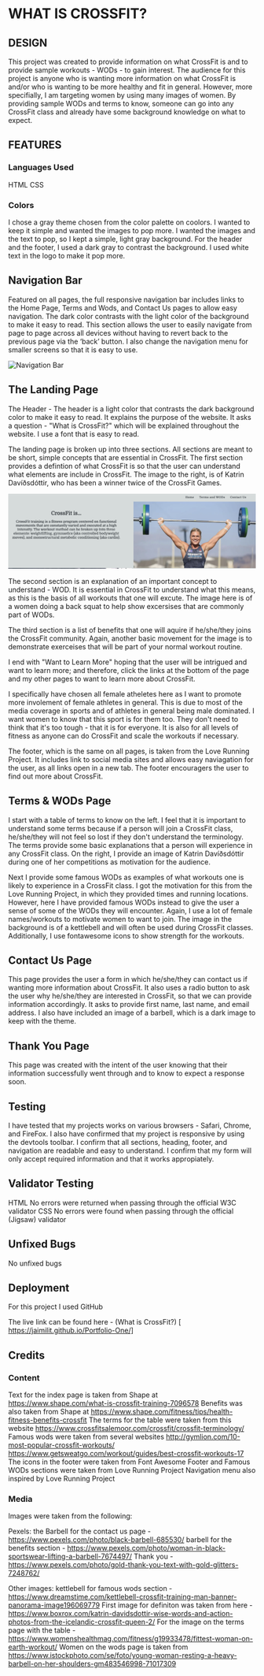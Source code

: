 # WHAT IS CROSSFIT?

## DESIGN

This project was created to provide information on what CrossFit is and to provide sample workouts - WODs - to gain interest. The audience for this project is anyone who is wanting more information on what CrossFit is and/or who is wanting to be more healthy and fit in general. However, more specifially, I am targeting women by using many images of women. By providing sample WODs and terms to know, someone can go into any CrossFit class and already have some background knowledge on what to expect.

## FEATURES

### Languages Used

HTML
CSS

### Colors

I chose a gray theme chosen from the color palette on coolors. I wanted to keep it simple and wanted the images to pop more. I wanted the images and the text to pop, so I kept a simple, light gray background. For the header and the footer, I used a dark gray to contrast the background. I used white text in the logo to make it pop more.


## Navigation Bar

Featured on all pages, the full responsive navigation bar includes links to the Home Page, Terms and Wods, and Contact Us pages to allow easy navigation. The dark color contrasts with the light color of the background to make it easy to read. 
This section allows the user to easily navigate from page to page across all devices without having to revert back to the previous page via the ‘back’ button. I also change the navigation menu for smaller screens so that it is easy to use. 

![Navigation Bar](..//Portfolio-One/assets/images/header.png)

## The Landing Page

The Header - The header is a light color that contrasts the dark background color to make it easy to read. It explains the purpose of the website. It asks a question - "What is CrossFit?" which will be explained throughout the website. I use a font that is easy to read.

The landing page is broken up into three sections. All sections are meant to be short, simple concepts that are essential in CrossFit. The first section provides a defintion of what CrossFit is so that the user can understand what elements are include in CrossFit. The image to the right, is of Katrin Davíðsdóttir, who has been a winner twice of the CrossFit Games. 

![Definition](assets/images/definition.png)

The second section is an explanation of an important concept to understand - WOD. It is essential in CrossFit to understand what this means, as this is the basis of all workouts that one will excute. The image here is of a women doing a back squat to help show excersises that are commonly part of WODs.

The third section is a list of benefits that one will aquire if he/she/they joins the CrossFit community. Again, another basic movement for the image is to demonstrate exerceises that will be part of your normal workout routine.

I end with "Want to Learn More" hoping that the user will be intrigued and want to learn more; and therefore, click the links at the bottom of the page and my other pages to want to learn more about CrossFit.

I specifically have chosen all female atheletes here as I want to promote more involement of female athletes in general. This is due to most of the media coverage in sports and of athletes in general being male dominated. I want women to know that this sport is for them too. They don't need to think that it's too tough - that it is for everyone. It is also for all levels of fitness as anyone can do CrossFit and scale the workouts if necessary.

The footer, which is the same on all pages, is taken from the Love Running Project. It includes link to social media sites and allows easy naviagation for the user, as all links open in a new tab. The footer encouragers the user to find out more about CrossFit.


## Terms & WODs Page

I start with a table of terms to know on the left. I feel that it is important to understand some terms because if a person will join a CrossFit class, he/she/they will not feel so lost if they don't understand the terminology. The terms provide some basic explanations that a person will experience in any CrossFit class. On the right, I provide an image of Katrin Davíðsdóttir during one of her competitions as motivation for the audience.


Next I provide some famous WODs as examples of what workouts one is likely to experience in a CrossFit class. I got the motivation for this from the Love Running Project, in which they provided times and running locations. However, here I have provided famous WODs instead to give the user a sense of some of the WODs they will encounter. Again, I use a lot of female names/workouts to motivate women to want to join. The image in the background is of a kettlebell and will often be used during CrossFit classes. Additionally, I use fontawesome icons to show strength for the workouts.


## Contact Us Page

This page provides the user a form in which he/she/they can contact us if wanting more information about CrossFit. It also uses a radio button to ask the user why he/she/they are interested in CrossFit, so that we can provide information accordingly. It asks to provide first name, last name, and email address. I also have included an image of a barbell, which is a dark image to keep with the theme.

## Thank You Page

This page was created with the intent of the user knowing that their information successfully went through and to know to expect a response soon.

## Testing

I have tested that my projects works on various browsers - Safari, Chrome, and FireFox.
I also have confirmed that my project is responsive by using the devtools toolbar.
I confirm that all sections, heading, footer, and navigation are readable and easy to understand.
I confirm that my form will only accept required information and that it works appropiately. 


## Validator Testing
HTML
No errors were returned when passing through the official W3C validator
CSS
No errors were found when passing through the official (Jigsaw) validator


## Unfixed Bugs

No unfixed bugs


## Deployment

For this project I used GitHub


The live link can be found here - (What is CrossFit?) [ https://jaimilit.github.io/Portfolio-One/]

## Credits

### Content
Text for the index page is taken from Shape at https://www.shape.com/what-is-crossfit-training-7096578
Benefits was also taken from Shape at https://www.shape.com/fitness/tips/health-fitness-benefits-crossfit
The terms for the table were taken from this website https://www.crossfitsalemoor.com/crossfit/crossfit-terminology/
Famous wods were taken from several websites http://gymlion.com/10-most-popular-crossfit-workouts/
https://www.getsweatgo.com/workout/guides/best-crossfit-workouts-17
The icons in the footer were taken from Font Awesome
Footer and Famous WODs sections were taken from Love Running Project
Navigation menu also inspired by Love Running Project


### Media

Images were taken from the following:

Pexels:
the Barbell for the contact us page - https://www.pexels.com/photo/black-barbell-685530/
barbell for the benefits section - https://www.pexels.com/photo/woman-in-black-sportswear-lifting-a-barbell-7674497/
Thank you - https://www.pexels.com/photo/gold-thank-you-text-with-gold-glitters-7248762/


Other images:
kettlebell for famous wods section - https://www.dreamstime.com/kettlebell-crossfit-training-man-banner-panorama-image196069779
First image for definiton was taken from here - https://www.boxrox.com/katrin-davidsdottir-wise-words-and-action-photos-from-the-icelandic-crossfit-queen-2/
For the image on the terms page with the table - https://www.womenshealthmag.com/fitness/g19933478/fittest-woman-on-earth-workout/
Women on the wods page is taken from https://www.istockphoto.com/se/foto/young-woman-resting-a-heavy-barbell-on-her-shoulders-gm483546998-71017309





